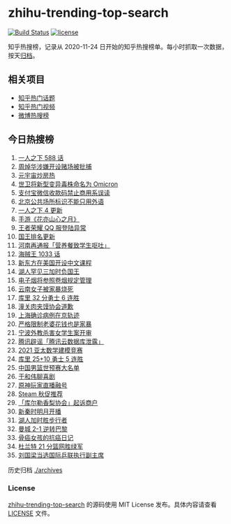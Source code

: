 # zhihu-trending-top-search

[![Build Status](https://github.com/justjavac/zhihu-trending-top-search/workflows/ci/badge.svg?branch=main)](https://github.com/justjavac/zhihu-trending-top-search/actions)
[![license](https://img.shields.io/github/license/justjavac/zhihu-trending-top-search)](https://github.com/justjavac/zhihu-trending-top-search/blob/main/LICENSE)

知乎热搜榜，记录从 2020-11-24 日开始的知乎热搜榜单。每小时抓取一次数据，按天[归档](./archives)。

## 相关项目

- [知乎热门话题](https://github.com/justjavac/zhihu-trending-hot-questions)
- [知乎热门视频](https://github.com/justjavac/zhihu-trending-hot-video)
- [微博热搜榜](https://github.com/justjavac/weibo-trending-hot-search)

## 今日热搜榜

<!-- BEGIN -->
<!-- 最后更新时间 Sat Nov 27 2021 22:12:01 GMT+0800 (China Standard Time) -->

1. [一人之下 588 话](https://www.zhihu.com/search?q=一人之下)
1. [周焯华涉嫌开设赌场被批捕](https://www.zhihu.com/search?q=周焯华)
1. [元宇宙炒房热](https://www.zhihu.com/search?q=元宇宙)
1. [世卫将新型变异毒株命名为 Omicron](https://www.zhihu.com/search?q=新型变异毒株)
1. [支付宝微信收款码禁止商用系误读](https://www.zhihu.com/search?q=支付宝微信)
1. [北京公共场所标识不能只用外语](https://www.zhihu.com/search?q=北京公共场所标识)
1. [一人之下 4 更新](https://www.zhihu.com/search?q=一人之下4)
1. [手游《花亦山心之月》](https://www.zhihu.com/search?q=花亦山心之月)
1. [王者荣耀 QQ 服登陆异常](https://www.zhihu.com/search?q=王者荣耀)
1. [国王排名更新](https://www.zhihu.com/search?q=国王排名)
1. [河南再通报「营养餐致学生呕吐」](https://www.zhihu.com/search?q=河南营养餐)
1. [海贼王 1033 话](https://www.zhihu.com/search?q=海贼王)
1. [新东方在美国开设中文课程](https://www.zhihu.com/search?q=新东方)
1. [湖人罕见三加时负国王](https://www.zhihu.com/search?q=湖人)
1. [电子烟将参照卷烟规定管理](https://www.zhihu.com/search?q=电子烟)
1. [云南女子被家暴烧死](https://www.zhihu.com/search?q=家暴)
1. [库里 32 分勇士 6 连胜](https://www.zhihu.com/search?q=勇士)
1. [潼关肉夹馍协会道歉](https://www.zhihu.com/search?q=潼关肉夹馍)
1. [上海确诊病例在京轨迹](https://www.zhihu.com/search?q=上海确诊)
1. [严格限制老婆花钱也是家暴](https://www.zhihu.com/search?q=限制老婆花钱)
1. [宁波外教杀害女学生案开审](https://www.zhihu.com/search?q=宁波外教)
1. [腾讯辟谣「腾讯云数据库泄露」](https://www.zhihu.com/search?q=腾讯)
1. [2021 亚太数学建模竞赛](https://www.zhihu.com/search?q=亚太赛)
1. [库里 25+10 勇士 5 连胜](https://www.zhihu.com/search?q=勇士)
1. [中国男篮世预赛大名单](https://www.zhihu.com/search?q=中国男篮)
1. [于和伟聊喜剧](https://www.zhihu.com/search?q=一年一度喜剧大赛)
1. [原神玩家直播融号](https://www.zhihu.com/search?q=原神)
1. [Steam 秋促推荐](https://www.zhihu.com/search?q=steam)
1. [「库尔勒香梨协会」起诉商户](https://www.zhihu.com/search?q=库尔勒香梨)
1. [新秦时明月开播](https://www.zhihu.com/search?q=新秦时明月)
1. [湖人加时胜步行者](https://www.zhihu.com/search?q=湖人)
1. [曼城 2-1 逆转巴黎](https://www.zhihu.com/search?q=曼城)
1. [骨癌女孩的抗癌日记](https://www.zhihu.com/search?q=骨癌女孩)
1. [杜兰特 21 分篮网胜绿军](https://www.zhihu.com/search?q=篮网)
1. [刘国梁当选国际乒联执行副主席](https://www.zhihu.com/search?q=刘国梁)

<!-- END -->

历史归档 [./archives](./archives)

### License

[zhihu-trending-top-search](https://github.com/justjavac/zhihu-trending-top-search)
的源码使用 MIT License 发布。具体内容请查看 [LICENSE](./LICENSE) 文件。

